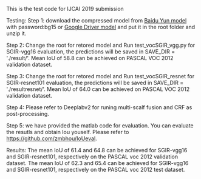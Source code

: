 
This is the test code for IJCAI 2019 submission

Testing:
Step 1: download the compressed model from [Baidu Yun model](https://pan.baidu.com/s/1DEyToD1iLLfCDa-cIQS4gQ) with password:bg15 or [Google Driver model](https://drive.google.com/file/d/1zAzeztLJIPLvVKt2sKgfoued6tXgFCwC/view?usp=sharing)
and put it in the root folder and unzip it.

Step 2: Change the root for retored model and Run test_vocSGIR_vgg.py for SGIR-vgg16 evaluation, the predictions will be saved in SAVE_DIR = './result/'. Mean IoU of 58.8 can be achieved on PASCAL VOC 2012 validation dataset.

Step 3: Change the root for retored model and Run test_vocSGIR_resnet for SGIR-resnet101 evaluation, the predictions will be saved in SAVE_DIR = './resultresnet/'. Mean IoU of 64.0 can be achieved on PASCAL VOC 2012 validation dataset.

Step 4:  Please refer to Deeplabv2 for runing multi-scalf fusion and CRF as post-processing. 

Step 5: we have provided the matlab code for evaluation. You can evaluate the resutls and obtain Iou youself. Please refer to https://github.com/zmbhou/IoUeval.

Results: The mean IoU of 61.4 and 64.8 can be achieved for SGIR-vgg16 and SGIR-resnet101, respectively on the PASCAL voc 2012 validation dataset. The mean IoU of 62.3 and 65.4 can be achieved for SGIR-vgg16 and SGIR-resnet101, respectively on the PASCAL voc 2012 test dataset. 

